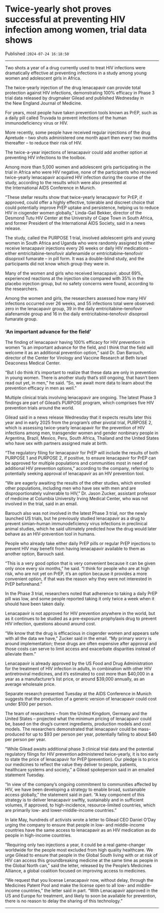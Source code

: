 # Twice-yearly shot proves successful at preventing HIV infection among women, trial data shows

Published :`2024-07-24 16:18:50`

---

Two shots a year of a drug currently used to treat HIV infections were dramatically effective at preventing infections in a study among young women and adolescent girls in Africa.

The twice-yearly injection of the drug lenacapavir can provide total protection against HIV infections, demonstrating 100% efficacy in Phase 3 trial data released by drugmaker Gilead and published Wednesday in the New England Journal of Medicine.

For years, most people have taken prevention tools known as PrEP, such as a daily pill called Truvada to prevent infections of the human immunodeficiency virus or HIV.

More recently, some people have received regular injections of the drug Apretude – two shots administered one month apart then every two months thereafter – to reduce their risk of HIV.

The twice-a-year injections of lenacapavir could add another option at preventing HIV infections to the toolbox.

Among more than 5,000 women and adolescent girls participating in the trial in Africa who were HIV negative, none of the participants who received twice-yearly lenacapavir acquired HIV infection during the course of the study, according to the results which were also presented at the International AIDS Conference in Munich.

“These stellar results show that twice-yearly lenacapavir for PrEP, if approved, could offer a highly effective, tolerable and discreet choice that could potentially improve PrEP uptake and persistence, helping us to reduce HIV in cisgender women globally,” Linda-Gail Bekker, director of the Desmond Tutu HIV Center at the University of Cape Town in South Africa, and former President of the International AIDS Society, said in a news release.

The study, called the PURPOSE 1 trial, involved adolescent girls and young women in South Africa and Uganda who were randomly assigned to either receive lenacapavir injections every 26 weeks or daily HIV medications – either emtricitabine–tenofovir alafenamide or emtricitabine–tenofovir disoproxil fumarate – in pill form. It was a double-blind study, and the participants did not know which group they were in.

Many of the women and girls who received lenacapavir, about 69%, experienced reactions at the injection site compared with 35% in the placebo injection group, but no safety concerns were found, according to the researchers.

Among the women and girls, the researchers assessed how many HIV infections occurred over 26 weeks, and 55 infections total were observed: zero in the lenacapavir group, 39 in the daily emtricitabine–tenofovir alafenamide group and 16 in the daily emtricitabine–tenofovir disoproxil fumarate group.

### ‘An important advance for the field’

The finding of lenacapavir having 100% efficacy for HIV prevention in women “is an important advance for the field, and I think that the field will welcome it as an additional prevention option,” said Dr. Dan Barouch, director of the Center for Virology and Vaccine Research at Beth Israel Deaconess Medical Center.

“But I do think it’s important to realize that these data are only in prevention in young women. There is another study that’s still ongoing, that hasn’t been read out yet, in men,” he said. “So, we await more data to learn about the prevention efficacy in men as well.”

Multiple clinical trials involving lenacapavir are ongoing. The latest Phase 3 findings are part of Gilead’s PURPOSE program, which comprises five HIV prevention trials around the world.

Gilead said in a news release Wednesday that it expects results later this year and in early 2025 from the program’s other pivotal trial, PURPOSE 2, which is assessing twice-yearly lenacapavir for the prevention of HIV infections among men, transgender women and gender nonbinary people in Argentina, Brazil, Mexico, Peru, South Africa, Thailand and the United States who have sex with partners assigned male at birth.

“The regulatory filing for lenacapavir for PrEP will include the results of both PURPOSE 1 and PURPOSE 2, if positive, to ensure lenacapavir for PrEP can be approved for multiple populations and communities most in need of additional HIV prevention options,” according to the company, referring to potentially seeking approval of lenacapavir as an HIV prevention tool.

“We are eagerly awaiting the results of the other studies, which enrolled other populations, including men who have sex with men and are disproportionately vulnerable to HIV,” Dr. Jason Zucker, assistant professor of medicine at Columbia University Irving Medical Center, who was not involved in the trial, said in an email.

Barouch also was not involved in the latest Phase 3 trial, nor the newly launched US trials, but he previously studied lenacapavir as a drug to prevent simian–human immunodeficiency virus infections in preclinical animal studies, which he said ultimately predicted how the drug would later behave as an HIV-prevention tool in humans.

People who already take either daily PrEP pills or regular PrEP injections to prevent HIV may benefit from having lenacapavir available to them as another option, Barouch said.

“This is a very good option that is very convenient because it can be given only once every six months,” he said. “I think for people who are at high risk, who are not yet on PrEP, it’s an option because it provides a more convenient option, if that was the reason why they were not interested in PrEP beforehand.”

In the Phase 3 trial, researchers noted that adherence to taking a daily PrEP pill was low, and some people reported taking it only twice a week when it should have been taken daily.

Lenacapavir is not approved for HIV prevention anywhere in the world, but as it continues to be studied as a pre-exposure prophylaxis drug to prevent HIV infection, questions abound around cost.

“We know that the drug is efficacious in cisgender women and appears safe with all the data we have,” Zucker said in the email. “My primary worry is around implementation; these drugs are often expensive after approval and those costs can serve to limit access and exacerbate disparities instead of alleviate them.”

Lenacapavir is already approved by the US Food and Drug Administration for the treatment of HIV infection in adults, in combination with other HIV antiretroviral medicines, and it’s estimated to cost more than $40,000 in a year as a manufacturer’s list price, or around $39,000 annually, as an average wholesale price.

Separate research presented Tuesday at the AIDS Conference in Munich suggests that the production of a generic version of lenacapavir could cost under $100 per person.

The team of researchers – from the United Kingdom, Germany and the United States – projected what the minimum pricing of lenacapavir could be, based on the drug’s current ingredients, production models and cost models. The researchers demonstrated that lenacapavir could be mass-produced for up to $93 per person per year, potentially falling to about $40 per person per year.

“While Gilead awaits additional phase 3 clinical trial data and the potential regulatory filings for HIV prevention administered twice-yearly, it is too early to state the price of lenacapavir for PrEP (prevention). Our pledge is to price our medicines to reflect the value they deliver to people, patients, healthcare systems and society,” a Gilead spokeperson said in an emailed statement Tuesday.

“In view of the company’s ongoing commitment to communities affected by HIV, we have been developing a strategy to enable broad, sustainable access globally,” the statement said in part. “A key component of this strategy is to deliver lenacapavir swiftly, sustainably and in sufficient volumes, if approved, to high-incidence, resource-limited countries, which are primarily low- and lower-middle-income countries.”

In late May, hundreds of activists wrote a letter to Gilead CEO Daniel O’Day urging the company to ensure that people in low- and middle-income countries have the same access to lenacapavir as an HIV medication as do people in high-income countries.

“Requiring only two injections a year, it could be a real game-changer worldwide for the people most excluded from high quality healthcare. We urge Gilead to ensure that people in the Global South living with or at risk of HIV can access this groundbreaking medicine at the same time as people in the Global North can,” said the letter, released by the People’s Medicines Alliance, a global coalition focused on improving access to medicines.

“We request that you license Lenacapavir now, without delay, through the Medicines Patent Pool and make the license open to all low- and middle-income countries,” the letter said in part. “With Lenacapavir approved in the US and Europe for treatment, and likely to soon be available for prevention, there is no reason to delay the sharing of this technology.”

---

